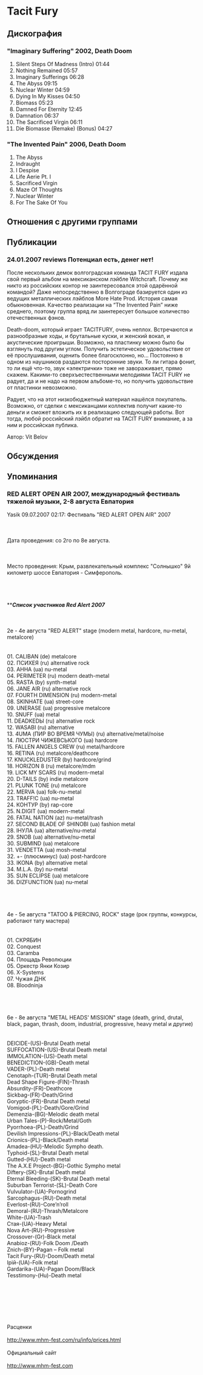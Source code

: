 # Tacit Fury



## Дискография

### "Imaginary Suffering" 2002, Death Doom

1. Silent Steps Of Madness (Intro) 01:44  
2. Nothing Remained 05:57
3. Imaginary Sufferings 06:28
4. The Abyss 09:15
5. Nuclear Winter 04:59
6. Dying In My Kisses 04:50
7. Biomass 05:23  
8. Damned For Eternity 12:45 
9. Damnation 06:37 
10. The Sacrificed Virgin 06:11
11. Die Biomasse (Remake) (Bonus) 04:27 

### "The Invented Pain" 2006, Death Doom

1. The Abyss 
2. Indraught  
3. I Despise  
4. Life Aerie Pt. I 
5. Sacrificed Virgin  
6. Maze Of Thoughts  
7. Nuclear Winter 
8. For The Sake Of You


## Отношения с другими группами


## Публикации

### 24.01.2007 reviews Потенциал есть, денег нет!

<P>После нескольких демок волгоградская команда TACIT FURY издала свой первый альбом на мексиканском лэйбле Witchcraft. Почему же никто из российских контор не заинтересовался этой одарённой командой? Даже непосредственно в Волгограде базируется один из ведущих металлических лэйблов More Hate Prod. История самая обыкновенная. Качество реализации на “The Invented Pain” ниже среднего, поэтому группа вряд ли заинтересует большое количество отечественных фэнов.</P>
<P>Death-doom, который играет TACITFURY, очень неплох. Встречаются и разнообразные ходы, и брутальные куски, и женский вокал, и акустические проигрыши. Возможно, на пластинку можно было бы взглянуть под другим углом. Получить эстетическое удовольствие от её прослушивания, оценить более благосклонно, но… Постоянно в одном из наушников раздаются посторонние звуки. То ли гитара фонит, то ли ещё что-то, звук «электрички» тоже не завораживает, прямо скажем. Какими-то сверхъестественными мелодиями TACIT FURY не радует, да и не надо на первом альбоме-то, но получить удовольствие от пластинки невозможно.</P>
<P>Радует, что на этот низкобюджетный материал нашёлся покупатель. Возможно, от сделки с мексиканцами коллектив получит какие-то деньги и сможет вложить их в реализацию следующей работы. Вот тогда, любой российский лэйбл обратит на TACIT FURY внимание, а за ним и российская публика.</P>
Автор: Vit Belov


## Обсуждения


## Упоминания

### RED ALERT OPEN AIR 2007, международный фестиваль тяжелой музыки, 2-8 августа Евпатория

Yasik 09.07.2007 02:17:
Фестиваль "RED ALERT OPEN AIR" 2007<BR><BR><BR><BR>Дата проведения: со 2го по 8е августа.<BR><BR><BR><BR>Место проведения: Крым, развлекательный комплекс "Солнышко" 9й километр шоссе Евпатория - Симферополь.<BR><BR><BR><BR><BR>*******************Список участников Red Alert 2007*****************<BR><BR><BR><BR>2е - 4е августа "RED ALERT" stage (modern metal, hardcore, nu-metal, metalcore)<BR><BR><BR>01. CALIBAN (de) metalcore<BR>02. ПСИХЕЯ (ru) alternative rock<BR>03. АННА (ua) nu-metal<BR>04. PERIMETER (ru) modern death-metal<BR>05. RASTA (by) synth-metal<BR>06. JANE AIR (ru) alternative rock<BR>07. FOURTH DIMENSION (ru) modern-metal<BR>08. SKINHATE (ua) street-core<BR>09. UNERASE (ua) progressive metalcore<BR>10. SNUFF (ua) metal<BR>11. DEADKEDЫ (ru) alternative rock<BR>12. WASABI (ru) alternative<BR>13. 4UMA (ПИР ВО ВРЕМЯ ЧУМЫ) (ru) alternative/metal/noise<BR>14. ЛЮСТРИ ЧИЖЕВСЬКОГО (ua) hardcore<BR>15. FALLEN ANGELS CREW (ru) metal/hardcore<BR>16. RETINA (ru) metalcore/deathcore<BR>17. KNUCKLEDUSTER (by) hardcore/grind<BR>18. HORIZON 8 (ru) metalcore/mdm<BR>19. LICK MY SCARS (ru) modern-metal<BR>20. D-TAILS (by) indie metalcore<BR>21. PLUNK TONE (ru) metalcore<BR>22. MERVA (ua) folk-nu-metal<BR>23. TRAFF!C (ua) nu-metal<BR>24. КОНТУР (by) rap-core<BR>25. N.DIGIT (ua) modern-metal<BR>26. FATAL NATION (az) nu-metal/trash<BR>27. SECOND BLADE OF SHINOBI (ua) fashion metal<BR>28. ІНУЛА (ua) alternative/nu-metal<BR>29. SNOB (ua) alternative/nu-metal<BR>30. SUBMIND (ua) metalcore<BR>31. VENDETTA (ua) mosh-metal<BR>32. +- (плюсминус) (ua) post-hardcore<BR>33. IKONA (by) alternative metal<BR>34. M.L.A. (by) nu-metal<BR>35. SUN ECLIPSE (ua) metalcore<BR>36. DIZFUNCTION (ua) nu-metal<BR><BR><BR><BR><BR>4е - 5е августа "TATOO & PIERCING, ROCK" stage (рок группы, конкурсы, работают тату мастера)<BR><BR><BR>01. СКРЯБИН<BR>02. Conquest<BR>03. Caramba<BR>04. Плoщадь Pеволюции<BR>05. Оркестр Янки Козир<BR>06. X-Systems<BR>07. Чужая ДНК<BR>08. Bloodninja<BR><BR><BR><BR><BR>6е - 8е августа "METAL HEADS' MISSION" stage (death, grind, drutal, black, pagan, thrash, doom, industrial, progressive, heavy metal и другие)<BR><BR><BR>DEICIDE-(US)-Brutal Death metal<BR>SUFFOCATION-(US)-Brutal Death metal<BR>IMMOLATION-(US)-Death metal<BR>BENEDICTION-(GB)-Death metal<BR>VADER-(PL)-Death metal<BR>Cenotaph-(TUR)-Brutal Death metal<BR>Dead Shape Figure-(FIN)-Thrash<BR>Absurdity-(FR)-Deathcore<BR>Sickbag-(FR)-Death/Grind<BR>Goryptic-(FR)-Brutal Death metal<BR>Vomigod-(PL)-Death/Gore/Grind<BR>Demenzia-(BG)-Melodic death metal<BR>Urban Tales-(P)-Rock/Metal/Goth<BR>Pyorrhoea-(PL)-Death/Grind<BR>Devilish Impressions-(PL)-Black/Death metal<BR>Crionics-(PL)-Black/Death metal<BR>Amadea-(HU)-Melodic Sympho death.<BR>Typhoid-(SL)-Brutal Death metal<BR>Gutted-(HU)-Death metal<BR>The A.X.E Project-(BG)-Gothic Sympho metal<BR>Diftery-(SK)-Brutal Death metal<BR>Eternal Bleeding-(SK)-Brutal Death metal<BR>Suburban Terrorist-(SL)-Death Core<BR>Vulvulator-(UA)-Pornogrind<BR>Sarcophagus-(RU)-Death metal<BR>Everlost-(RU)-Core’n’roll<BR>Demoral-(RU)-Thrash/Metalcore<BR>White-(UA)-Trash<BR>Стая-(UA)-Heavy Metal<BR>Nova Art-(RU)-Progressive<BR>Crossover-(Gr)-Black metal<BR>Anabioz-(RU)-Folk Doom /Death<BR>Znich-(BY)-Pagan – Folk metal<BR>Tacit Fury-(RU)-Doom/Death metal<BR>Ipiй-(UA)-Folk metal<BR>Gardarika-(UA)-Pagan Doom/Black<BR>Tesstimony-(Hu)-Death metal<BR><BR><BR><BR><BR><BR><BR><BR>Раcценки<BR><BR><A HREF="http://www.mhm-fest.com/ru/info/prices.html" TARGET="_blank">http://www.mhm-fest.com/ru/info/prices.html</A><BR><BR>Официальный сайт<BR><BR><A HREF="http://www.mhm-fest.com" TARGET="_blank">http://www.mhm-fest.com</A><BR><BR>

